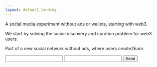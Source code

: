 ```yaml
---
layout: default_landing
---
```



A social media experiment without ads or wallets, starting with web3. 

We start by solving the social discovery and curation problem for web3 users. 

Part of a new social network without ads, where users create2Earn. 


<form action="https://getform.io/f/96389641-994a-4df5-9214-495fe8dd4497" method="POST">
    <input type="text" name="name">
    <input type="email" name="email">
    <button type="submit">Send</button>
</form>

<!-- 
I am currently part of a team experimenting with new ways of powering up social networks. 

If you are interested in helping build out our experiment, particularly if you are someone interested in software engineering, growth, or tokenomics, reach out! See more via the <a href="build" data-toggle="tooltip" data-original-title="{{site.build}}">build</a> page. 


I'm a **Master's student @ [Stanford](https://profiles.stanford.edu/eva-zhang)**, currently pursuing interests in mathematics, computer science, and tech. policy. Formally, I am pursuing a Master's in Computer Science (AI track), and completed a Bachelor's in Mathematics. Check out my [Build](https://www.evazhang.com/build) page for more specific technical experiences.

I studied Mathematics (B.S) and Computer Science (M.S) at <a href="courses" data-toggle="tooltip" data-original-title="{{site.courses}}">Stanford</a>. Here are some places and communities I've spent some time at. 

<img src="images/newPresentation1.jpg" width="500"/> -->

<!-- I've lived in Vancouver, Canada, Shanghai, China, and most recently Stanford, USA. 
 -->
<!-- **Things I'm prioritizing learning more about in 2020:** 

- algorithmic policy, especially regulatory trends on fairness
- large-scale healthcare digitization 
- digital infrastructure, trends in education in developing economies --> 
<!-- 
Courses I've enjoyed at Stanford include *Groups & Rings, Biodesign Ventures, Energy Policy, Deep Generative Models, Philosophy of Love, Neurodegeneration and Intracellular Trafficking, Stochastic Processes*, and *Computer Systems & Networking*.  -->

<!-- In a past life, I have spent a sizable amount of time travelling for Model UN and debate. Arguing with people has given me useful practice for defending my questionable (or so I have been told) [music](https://open.spotify.com/user/evazhung?si=zAJdV4WNRiWQr3CUW8qswQ) and productivity habits in college. I'm not putting these on the Internet for fear of reader retaliation, happy to chat more offline.  -->

<!-- I'm currently working on a few projects for 2021. I would especially love to chat if you are interested in or have experience in algorithmic policy and AI fairness & interpretability.  -->

<!-- When choosing work, I prioritize learning. -->

<!-- You can find my [substack](https://evaz.substack.com) below. If you wanted to check out a sample, here's my most recent [post](https://twitter.com/newsycombinator/status/1349990374899646464) (trended Top 3 on HackerNew's front page for a bit). 

<div style="display: flex; justify-content: center;">
    <iframe src="https://evaz.substack.com/embed" width="480" height="200" style="border:0px solid #EEE; background:white;" frameborder="0" scrolling="no"></iframe>
</div> --> 


<!-- You can leave anonymous feedback for me, good or bad,[here 💭](https://www.evazhang.com/feedback/). Hearing new perspectives is always refreshing - feel free to reach out to me by email! 


I've recently started a [substack](https://evaz.substack.com) to document my thoughts more in 2021. Websites are great, but there's always something special about chatting in person (read: Zoom, for now).  -->

<!-- I always find it refreshing to hear new perspectives - feel free to reach out by email! You can also leave anonymous feedback for me [here 💭](https://www.evazhang.com/feedback/).  -->

<!-- Adding click fn code for counter --> 
<!-- <script> 
	var clicks = 0;

	function onClick() {
	  clicks += 1;
	  document.getElementById("clicks").innerHTML = clicks;
	};
</script> -->
<!-- Ending click counter. --> 

<!-- 
Note: if you saw this via a Google ad - I'm doing a small AB experiment on search results for fun. Click the below to vote on whether you saw my website through an ad. -->



